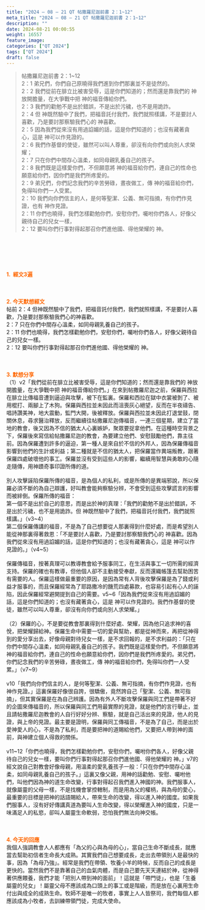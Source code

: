 ```yaml
---
title: "2024 – 08 – 21 QT 帖撒羅尼迦前書 2：1~12"
meta_title: "2024 – 08 – 21 QT 帖撒羅尼迦前書 2：1~12"
description: ""
date: 2024-08-21 00:00:55
weight: 16557
feature_image: 
categories: ["QT 2024"]
tags: ["QT 2024"]
draft: false
---
```


<blockquote>帖撒羅尼迦前書 2：1~12<br />
2：1 弟兄們，你們自己原曉得我們進到你們那裏並不是徒然的。<br />
2：2 我們從前在腓立比被害受辱，這是你們知道的；然而還是靠我們的 神放開膽量，在大爭戰中把 神的福音傳給你們。<br />
2：3 我們的勸勉不是出於錯誤，不是出於污穢，也不是用詭詐。<br />
2：4 但 神既然驗中了我們，把福音託付我們，我們就照樣講，不是要討人喜歡，乃是要討那察驗我們心的 神喜歡。<br />
2：5 因為我們從來沒有用過諂媚的話，這是你們知道的；也沒有藏著貪心，這是 神可以作見證的。<br />
2：6 我們作基督的使徒，雖然可以叫人尊重，卻沒有向你們或向別人求榮耀；<br />
2：7 只在你們中間存心溫柔，如同母親乳養自己的孩子。<br />
2：8 我們既是這樣愛你們，不但願意將 神的福音給你們，連自己的性命也願意給你們，因你們是我們所疼愛的。<br />
2：9 弟兄們，你們記念我們的辛苦勞碌，晝夜做工，傳 神的福音給你們，免得叫你們一人受累。<br />
2：10 我們向你們信主的人，是何等聖潔、公義、無可指摘，有你們作見證，也有 神作見證。<br />
2：11 你們也曉得，我們怎樣勸勉你們，安慰你們，囑咐你們各人，好像父親待自己的兒女一樣，<br />
2：12 要叫你們行事對得起那召你們進他國、得他榮耀的 神。</blockquote><br />
&nbsp;<br />
<br />
&nbsp;<br />
<br />
<span style="color: #ff6600;"><strong>1.  經文3遍</strong></span><br />
<br />
&nbsp;<br />
<br />
<span style="color: #ff6600;"><strong>2. 今天默想經文<br />
</strong></span>帖前 2：4 但神既然驗中了我們，把福音託付我們，我們就照樣講，不是要討人喜歡，乃是要討那察驗我們心的神喜歡。<br />
2：7 只在你們中間存心溫柔，如同母親乳養自己的孩子。<br />
2：11 你們也曉得，我們怎樣勸勉你們，安慰你們，囑咐你們各人，好像父親待自己的兒女一樣。<br />
2：12 要叫你們行事對得起那召你們進他國、得他榮耀的 神。<br />
<br />
&nbsp;<br />
<br />
<strong><span style="color: #ff6600;">3. 默想分享<br />
</span></strong>（1）v2「我們從前在腓立比被害受辱，這是你們知道的；然而還是靠我們的 神放開膽量，在大爭戰中把 神的福音傳給你們。」在來到帖撒羅尼迦之前，保羅與西拉在腓立比傳福音遭到逼迫與攻擊，被下在監裏。保羅和西拉在獄中衣裳被剝了、被用棍打、兩腳上了木狗。保羅與西拉並未因此而沮喪灰心絕望，反而在半夜禱告、唱詩讚美神，地大震動，監門大開，後被釋放。保羅與西拉並未因此打退堂鼓，閉關休息，尋求醫治釋放，反而繼續往帖撒羅尼迦傳福音，一連三個星期，建立了當地的教會，後又因為不信的猶太人心裏嫉妒，聚眾要捉拿他們。在這種時空背景之下，保羅後來寫信給帖撒羅尼迦的教會，為要建立他們、安慰鼓勵他們，靠主往前。因為保羅遭到許多的逼迫，第一種人是來自於不信的外邦人，因為保羅傳福音影響到他們的生計或利益；第二種就是不信的猶太人，把保羅當作異端叛教，跟著保羅四處破壞他的事工。保羅並沒有受到這些人的影響，繼續用智慧與勇敢的心隨走隨傳，用神蹟奇事印證所傳的道。<br />
<br />
別人攻擊誣陷保羅所傳的福音，是為個人的私利，或是所傳的是異端邪說，所以保羅必須不斷的為自己辯護，好叫教會能夠察驗分辨，不會受到這些攻擊謊言的影響而被絆倒。保羅所傳的福音：<br />
第一個不是出於自己的意思，而是出於神的真理：「我們的勸勉不是出於錯誤，不是出於污穢，也不是用詭詐。但 神既然驗中了我們，把福音託付我們，我們就照樣講。」（v3~4）<br />
第二個保羅傳講的福音，不是為了自己想要從人那裏得到什麼好處，而是希望別人能從神那裏得著救恩：「不是要討人喜歡，乃是要討那察驗我們心的 神喜歡。因為我們從來沒有用過諂媚的話，這是你們知道的；也沒有藏著貪心，這是 神可以作見證的。」（v4~5）<br />
<br />
保羅傳福音，按著真理可以教導教會給予服事同工，在生活與事工一切所需的經濟支持。保羅的確也有教導，但他個人卻不主動接受奉獻，反而還織帳篷去幫助困苦有需要的人。保羅這樣做最重要的原因，是因為常有人背後攻擊保羅是為了錢或利益才服事的，而且保羅經常為了耶路撒冷的饑荒四處募款，也容易引起有心人的誣陷，因此保羅經常避開提到自己的需要。v5~6「因為我們從來沒有用過諂媚的話，這是你們知道的；也沒有藏著貪心，這是 神可以作見證的。我們作基督的使徒，雖然可以叫人尊重，卻沒有向你們或向別人求榮耀。」<br />
<br />
（2）保羅的心，不是要從教會那裏得到什麼好處、榮耀，因為他只追求神的喜悅，把榮耀歸給神。保羅生命中需要一切的愛與幫助，都是從神而來，再把從神得到的愛分享出去，好像母親對待兒女一樣，是不求回報的，是不求利益的：「只在你們中間存心溫柔，如同母親乳養自己的孩子。我們既是這樣愛你們，不但願意將 神的福音給你們，連自己的性命也願意給你們，因你們是我們所疼愛的。弟兄們，你們記念我們的辛苦勞碌，晝夜做工，傳 神的福音給你們，免得叫你們一人受累。」（v7~9）<br />
<br />
v10「我們向你們信主的人，是何等聖潔、公義、無可指摘，有你們作見證，也有 神作見證。」這裏保羅好像很自誇，很驕傲，竟然誇自己「聖潔、公義、無可指摘」，但其實保羅是在為自己辨護。因為有外人不斷攻擊保羅與同工們是帶著不好的企圖來傳福音的，所以保羅與同工們用最實際的見證，就是他們的言行舉止，並且請帖撒羅尼迦教會的人自行好好分辨、察驗，就是自己活出來的見證，他人的見證，與上帝的見證。最主要是證明，保羅與同工傳福音，不是為了自己，而是出於愛神愛人的心，不是為了私利，而是要把神的道賜給他們，又要把人帶到神的面前，與神建立個人得救的關係。<br />
<br />
v11~12「你們也曉得，我們怎樣勸勉你們，安慰你們，囑咐你們各人，好像父親待自己的兒女一樣，要叫你們行事對得起那召你們進他國、得他榮耀的 神。」v7的經文說自己對教會好像母親，用溫柔的愛乳養孩子一般：「只在你們中間存心溫柔，如同母親乳養自己的孩子。」這裏又像父親，用神的話勸勉、安慰、囑咐他們，叫他們因為神的道生命改變，行事對得起召我們進入神國的神。我們服事人，就像屬靈的父母一樣，不是找機會掌控轄制，而是用為父的權柄，與為母的愛心，最重要的目標是把神的話語賜給人，帶來生命的改變，得以進入神的國度。如果我們服事人，沒有好好傳講真道為要叫人生命改變，得以榮耀進入神的國度，只是一味滿足人的私慾，卻叫人屬靈生命軟弱，恐怕我們無法向神交帳。<br />
<br />
&nbsp;<br />
<br />
<strong style="font-size: inherit;"><span style="color: #ff6600;">4. 今天的回應<br />
</span></strong>我個人強調教會人人都應有「為父的心與為母的心」，當自己生命不斷成長，就應當去幫助初信者生命長大成熟。其實我們自己想要成長，走出去帶領別人是最快的事，因為「為母乃強」。經常是我們在帶領、牧養小羊的時候，反而自己的成長是更快的。當然我們不是靠著自己的血氣肉體，而是自己要先天天連結於神，從神得著供應餵養，我們才能「把別人帶到神的面前」！這就是「帶門徒」，也是「生養屬靈的兒女」！屬靈父母不應該成為口頭上的事工或是階級，而是放在心裏用生命付出與成全的成熟生命。牧師不是唯一的牧者，事實上人人皆祭司，我們每個人都應該成為小牧者，去訓練帶領門徒，完成大使命。<br />
<br />
&nbsp;<br />
<br />
&nbsp;<br />
<br />
&nbsp;<br />
<br />
<audio style="display: none;" controls="controls"></audio><br />
<br />
<audio style="display: none;" controls="controls"></audio><br />
<br />
<audio style="display: none;" controls="controls"></audio><br />
<br />
<audio style="display: none;" controls="controls"></audio><br />
<br />
<audio style="display: none;" controls="controls"></audio>
        